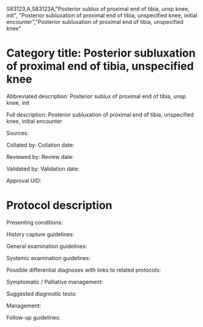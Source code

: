 S83123,A,S83123A,"Posterior sublux of proximal end of tibia, unsp knee, init", "Posterior subluxation of proximal end of tibia, unspecified knee, initial encounter","Posterior subluxation of proximal end of tibia, unspecified knee"
# Category title: Posterior subluxation of proximal end of tibia, unspecified knee

Abbreviated description: Posterior sublux of proximal end of tibia, unsp knee, init

Full description: Posterior subluxation of proximal end of tibia, unspecified knee, initial encounter

Sources:

Collated by:
Collation date:

Reviewed by:
Review date:

Validated by:
Validation date:

Approval UID:

# Protocol description

Presenting conditions:

History capture guidelines:

General examination guidelines:

Systemic examination guidelines:

Possible differential diagnoses with links to related protocols:

Symptomatic / Palliative management:

Suggested diagnostic tests:

Management:

Follow-up guidelines:
